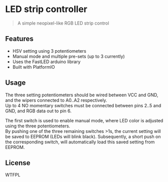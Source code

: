 # LED strip controller
> A simple neopixel-like RGB LED strip control

## Features

 * HSV setting using 3 potentiometers
 * Manual mode and multiple pre-sets (up to 3 currently)
 * Uses the FastLED arduino library
 * Built with PlatformIO

## Usage
The three setting potentiometers should be wired between VCC and GND, and the wipers connected to A0..A2 respectively.  
Up to 4 NO momentary switches must be connected between pins 2..5 and GND, and RGB data out to pin 6.  

The first switch is used to enable manual mode, where LED color is adjusted using the three potentiometers.  
By pushing one of the three remaining switches >1s, the current setting will be saved to EEPROM (LEDs will blink black). Subsequently, a short push on the corresponding switch, will automatically load this saved setting from EEPROM.

## License

WTFPL
